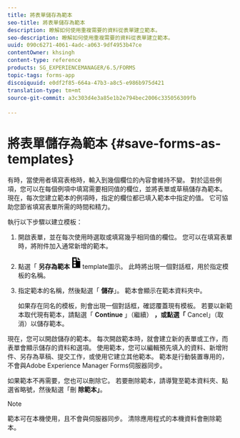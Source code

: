 ```yaml
---
title: 將表單儲存為範本
seo-title: 將表單儲存為範本
description: 瞭解如何使用重複需要的資料從表單建立範本。
seo-description: 瞭解如何使用重複需要的資料從表單建立範本。
uuid: 090c6271-4061-4adc-a063-9df4953b47ce
contentOwner: khsingh
content-type: reference
products: SG_EXPERIENCEMANAGER/6.5/FORMS
topic-tags: forms-app
discoiquuid: e0df2f85-664a-47b3-a8c5-e986b975d421
translation-type: tm+mt
source-git-commit: a3c303d4e3a85e1b2e794bec2006c335056309fb

---
```



# 將表單儲存為範本 {#save-forms-as-templates}

有時，當使用者填寫表格時，輸入到幾個欄位的內容會維持不變。 對於這些例項，您可以在每個例項中填寫需要相同值的欄位，並將表單或草稿儲存為範本。 現在，每次您建立範本的例項時，指定的欄位都已填入範本中指定的值。 它可協助您節省填寫表單所需的時間和精力。

執行以下步驟以建立模板：

1. 開啟表單，並在每次使用時選取或填寫幾乎相同值的欄位。 您可以在填寫表單時，將附件加入通常新增的範本。
1. 點選「 **另存為範本**![」save_as_](assets/save_as_template.png)template圖示。 此時將出現一個對話框，用於指定模板的名稱。
1. 指定範本的名稱，然後點選「 **儲存**」。 範本會顯示在範本資料夾中。

   如果存在同名的模板，則會出現一個對話框，確認覆蓋現有模板。 若要以新範本取代現有範本，請點選「 **Continue** 」（繼續） **，或點選「** Cancel」（取消）以儲存範本。

現在，您可以開啟儲存的範本。 每次開啟範本時，就會建立新的表單或工作，而表單會顯示儲存的資料和選項。 使用範本，您可以編輯預先填入的資料、新增附件、另存為草稿、提交工作，或使用它建立其他範本。 範本是行動裝置專用的，不會與Adobe Experience Manager Forms伺服器同步。

如果範本不再需要，您也可以刪除它。 若要刪除範本，請導覽至範本資料夾、點選省略號，然後點選「刪 **除範本」**。

>[!NOTE]
>
>範本可在本機使用，且不會與伺服器同步。 清除應用程式的本機資料會刪除範本。

